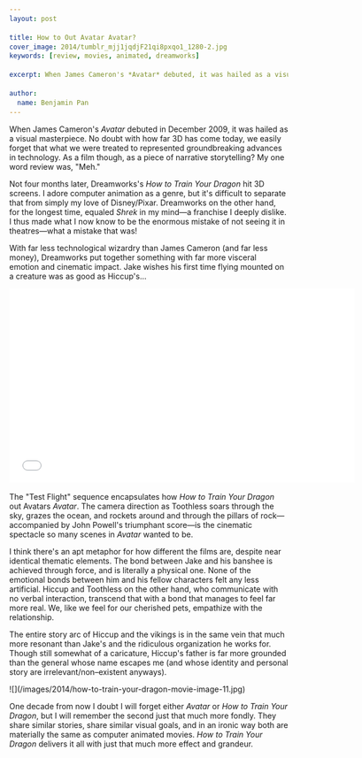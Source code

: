 ```yaml
---
layout: post

title: How to Out Avatar Avatar?
cover_image: 2014/tumblr_mjj1jqdjF21qi8pxqo1_1280-2.jpg
keywords: [review, movies, animated, dreamworks]

excerpt: When James Cameron's *Avatar* debuted, it was hailed as a visual masterpiece. But as a film, as a piece of narrative storytelling? My one word review was, "Meh." Not four months later, Dreamworks's *How to Train Your Dragon* hit 3D screens...

author:
  name: Benjamin Pan
---
```


When James Cameron's *Avatar* debuted in December 2009, it was hailed as a visual masterpiece. No doubt with how far 3D has come today, we easily forget that what we were treated to represented groundbreaking advances in technology. As a film though, as a piece of narrative storytelling? My one word review was, "Meh."

Not four months later, Dreamworks's *How to Train Your Dragon* hit 3D screens. I adore computer animation as a genre, but it's difficult to separate that from simply my love of Disney/Pixar. Dreamworks on the other hand, for the longest time, equaled *Shrek* in my mind—a franchise I deeply dislike. I thus made what I now know to be the enormous mistake of not seeing it in theatres—what a mistake that was!

With far less technological wizardry than James Cameron (and far less money), Dreamworks put together something with far more visceral emotion and cinematic impact. Jake wishes his first time flying mounted on a creature was as good as Hiccup's...

<div class="full">
<iframe width="624" height="351" src="//www.youtube.com/embed/LECmyZB-cgM" frameborder="0" allowfullscreen></iframe>
</div>

The "Test Flight" sequence encapsulates how *How to Train Your Dragon* out Avatars *Avatar*. The camera direction as Toothless soars through the sky, grazes the ocean, and rockets around and through the pillars of rock—accompanied by John Powell's triumphant score—is the cinematic spectacle so many scenes in *Avatar* wanted to be.

I think there's an apt metaphor for how different the films are, despite near identical thematic elements. The bond between Jake and his banshee is achieved through force, and is literally a physical one. None of the emotional bonds between him and his fellow characters felt any less artificial. Hiccup and Toothless on the other hand, who communicate with no verbal interaction, transcend that with a bond that manages to feel far more real. We, like we feel for our cherished pets, empathize with the relationship.

The entire story arc of Hiccup and the vikings is in the same vein that much more resonant than Jake's and the ridiculous organization he works for. Though still somewhat of a caricature, Hiccup's father is far more grounded than the general whose name escapes me (and whose identity and personal story are irrelevant/non–existent anyways).

<div class="full">
![](/images/2014/how-to-train-your-dragon-movie-image-11.jpg)
</div>

One decade from now I doubt I will forget either *Avatar* or *How to Train Your Dragon*, but I will remember the second just that much more fondly. They share similar stories, share similar visual goals, and in an ironic way both are materially the same as computer animated movies. *How to Train Your Dragon* delivers it all with just that much more effect and grandeur.
